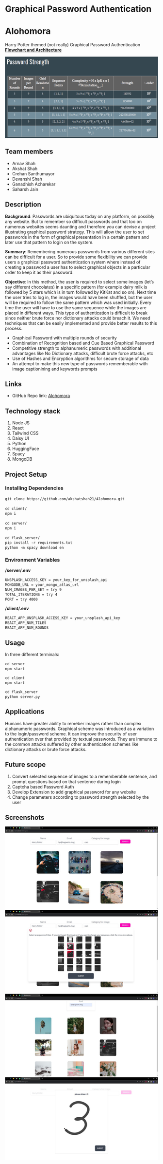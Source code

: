 # Graphical Password Authentication

# Alohomora

Harry Potter themed (not really) Graphical Password Authentication  
**[Flowchart and Architecture](https://whimsical.com/getting-started-boards-LARZb8hL94L9b6R1s1JPb2)**

![password strength](assets/password_strength.png)

## Team members

- Arnav Shah 
- Akshat Shah
- Crehan Santhumayor
- Devanshi Shah 
- Ganadhish Acharekar 
- Saharsh Jain

## Description

**Background**: Passwords are ubiquitous today on any platform, on possibly any website. But to remember so difficult passwords and that too on numerous websites seems daunting and therefore you can devise a project illustrating graphical password strategy. This will allow the user to set passwords in the form of graphical presentation in a certain pattern and later use that pattern to login on the system.

**Summary**: Remembering numerous passwords from various different sites can be difficult for a user. So to provide some flexibility we can provide users a graphical password authentication system where instead of creating a password a user has to select graphical objects in a particular order to keep it as their password.

**Objective**: In this method, the user is required to select some images (let’s say different chocolates) in a specific pattern (for example dairy milk is followed by 5 stars which is in turn followed by KitKat and so on). Next time the user tries to log in, the images would have been shuffled, but the user will be required to follow the same pattern which was used initially. Every time the user will have to use the same sequence while the images are placed in different ways. This type of authentication is difficult to break since neither brute force nor dictionary attacks could breach it. We need techniques that can be easily implemented and provide better results to this process.

- Graphical Password with multiple rounds of security
- Combination of Recognition based and Cue Based Graphical Password
- Competitive strength to alphanumeric passwords with additional advantages like No Dictionary attacks, difficult brute force attacks, etc
- Use of Hashes and Encryption algorithms for secure storage of data
- An attempt to make this new type of passwords rememberable with image captionining and keywords prompts

## Links

- GitHub Repo link: [Alohomora](https://github.com/akshatshah21/Alohomora/)

## Technology stack

1. Node JS
2. React
3. Tailwind CSS
4. Daisy UI
5. Python
6. HuggingFace
7. Spacy
8. MongoDB

## Project Setup

### Installing Dependencies

```
git clone https://github.com/akshatshah21/Alohomora.git

cd client/
npm i

cd server/
npm i

cd flask_server/
pip install -r requirements.txt
python -m spacy download en
```

### Environment Variables

**/server/.env**

```
UNSPLASH_ACCESS_KEY = your_key_for_unsplash_api
MONGODB_URL = your_mongo_atlas_url
NUM_IMAGES_PER_SET = try 9
TOTAL_ITERATIONS = try 4
PORT = try 4000
```

**/client/.env**

```
REACT_APP_UNSPLASH_ACCESS_KEY = your_unsplash_api_key
REACT_APP_NUM_TILES
REACT_APP_NUM_ROUNDS
```

## Usage

In three different terminals:

```
cd server
npm start
```

```
cd client
npm start
```

```
cd flask_server
python server.py
```

## Applications

Humans have greater ability to remeber images rather than complex alphanumeric passwords. Graphical scheme was introduced as a variation to the login/password scheme. It can improve the security of user
authentication over that provided by textual passwords. They are immune to the common attacks suffered by other authentication schemes like dictionary attacks or brute force attacks.

## Future scope

1. Convert selected sequence of images to a rememberable sentence, and prompt questions based on that sentence during login
2. Captcha based Password Auth
3. Develop Extension to add graphical password for any website
4. Change parameters according to password strength selected by the user

## Screenshots

![register](assets/register.jpeg)
![grid_selection](assets/grid_selection.jpeg)
![login_round1](assets/login_round1.jpeg)
![graphical captcha](assets/graphical_captcha.jpeg)

